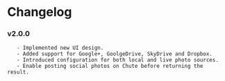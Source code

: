 # Changelog

### v2.0.0

       - Implemented new UI design.  
       - Added support for Google+, GoolgeDrive, SkyDrive and Dropbox.  
       - Introduced configuration for both local and live photo sources.   
       - Enable posting social photos on Chute before returning the result.   
         
